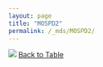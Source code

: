 ```yaml
---
layout: page
title: "MOSPD2"
permalink: /_mds/MOSPD2/
---
```


![](../../alns_9.28.22/aln_5HSAA066968_1.000.png?raw=true
)
[Back to Table](../../display)
